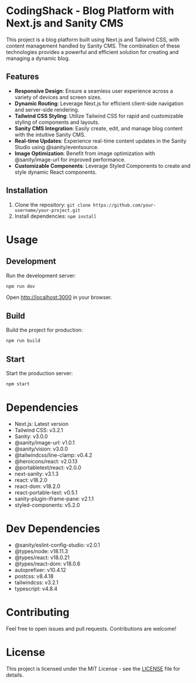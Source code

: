 # CodingShack - Blog Platform with Next.js and Sanity CMS

This project is a blog platform built using Next.js and Tailwind CSS, with content management handled by Sanity CMS. The combination of these technologies provides a powerful and efficient solution for creating and managing a dynamic blog.

## Features

- **Responsive Design**: Ensure a seamless user experience across a variety of devices and screen sizes.
- **Dynamic Routing**: Leverage Next.js for efficient client-side navigation and server-side rendering.
- **Tailwind CSS Styling**: Utilize Tailwind CSS for rapid and customizable styling of components and layouts.
- **Sanity CMS Integration**: Easily create, edit, and manage blog content with the intuitive Sanity CMS.
- **Real-time Updates**: Experience real-time content updates in the Sanity Studio using @sanity/eventsource.
- **Image Optimization**: Benefit from image optimization with @sanity/image-url for improved performance.
- **Customizable Components**: Leverage Styled Components to create and style dynamic React components.

## Installation

1. Clone the repository: `git clone https://github.com/your-username/your-project.git`
2. Install dependencies: `npm install`

# Usage

## Development

Run the development server:

```bash
npm run dev
```

Open [http://localhost:3000](http://localhost:3000) in your browser.

## Build

Build the project for production:

```bash
npm run build
```

## Start

Start the production server:

```bash
npm start
```

# Dependencies

- Next.js: Latest version
- Tailwind CSS: v3.2.1
- Sanity: v3.0.0
- @sanity/image-url: v1.0.1
- @sanity/vision: v3.0.0
- @tailwindcss/line-clamp: v0.4.2
- @heroicons/react: v2.0.13
- @portabletext/react: v2.0.0
- next-sanity: v3.1.3
- react: v18.2.0
- react-dom: v18.2.0
- react-portable-text: v0.5.1
- sanity-plugin-iframe-pane: v2.1.1
- styled-components: v5.2.0

# Dev Dependencies

- @sanity/eslint-config-studio: v2.0.1
- @types/node: v18.11.3
- @types/react: v18.0.21
- @types/react-dom: v18.0.6
- autoprefixer: v10.4.12
- postcss: v8.4.18
- tailwindcss: v3.2.1
- typescript: v4.8.4

# Contributing

Feel free to open issues and pull requests. Contributions are welcome!

# License

This project is licensed under the MIT License - see the [LICENSE](https://opensource.org/license/mit/) file for details.
